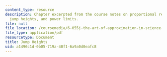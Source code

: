 ```yaml
---
content_type: resource
description: Chapter excerpted from the course notes on proportional reasoning, animal
  jump heights, and power limits.
file: null
file_location: /coursemedia/6-055j-the-art-of-approximation-in-science-and-engineering-spring-2008/a1496c1d0b05719a40f16a9a0d0eafc8_feb25b.pdf
file_type: application/pdf
resourcetype: Document
title: Jump Heights
uid: a1496c1d-0b05-719a-40f1-6a9a0d0eafc8
---
```

